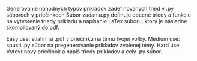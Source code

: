 Generovanie náhodných typov príkladov zadefinovaných tried v .py súboroch v priečinkoch Súbor zadania.py definuje obecné triedy a funkcie na vytvorenie triedy príkladu a napísanie LaTex súboru, ktorý je následne skompilovaný do pdf.

Easy use: stiahni si .pdf v priečinku na tému tvojej voľby. Medium use: spusti .py súbor na pregenerovanie príkladov zvolenej témy. Hard use: Vytovr nový priečinok a napíš triedy príkladov a celý .py súbor.
